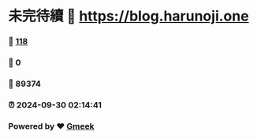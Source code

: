 # 未完待續 :link: https://blog.harunoji.one 
### :page_facing_up: [118](https://blog.harunoji.one/tag.html) 
### :speech_balloon: 0 
### :hibiscus: 89374 
### :alarm_clock: 2024-09-30 02:14:41 
### Powered by :heart: [Gmeek](https://github.com/Meekdai/Gmeek)

